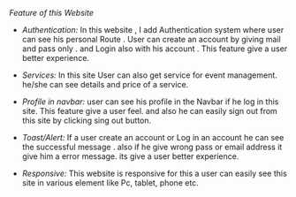 _Feature of this Website_

- _Authentication:_ In this website , I add Authentication system where user can see his personal Route . User can create an account by giving mail and pass only . and Login also with his account . This feature give a user better experience.

- _Services:_ In this site User can also get service for event management. he/she can see details and price of a service.

- _Profile in navbar:_ user can see his profile in the Navbar if he log in this site. This feature give a user feel. and also he can easily sign out from this site by clicking sing out button.

- _Toast/Alert:_ If a user create an account or Log in an account he can see the successful message . also if he give wrong pass or email address it give him a error message. its give a user better experience.

- _Responsive:_ This website is responsive for this a user can easily see this site in various element like Pc, tablet, phone etc.
